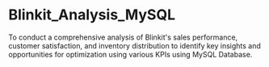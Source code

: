# Blinkit_Analysis_MySQL
To conduct a comprehensive analysis of Blinkit's sales performance, customer satisfaction, and inventory distribution to identify key insights and opportunities for optimization using various KPIs using MySQL Database.

